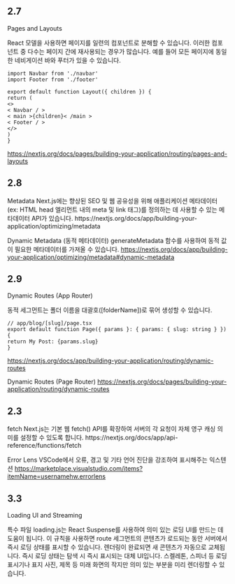 <h2>2.7</h2>

Pages and Layouts

React 모델을 사용하면 페이지를 일련의 컴포넌트로 분해할 수 있습니다. 이러한 컴포넌트 중 다수는 페이지 간에 재사용되는 경우가 많습니다.
예를 들어 모든 페이지에 동일한 네비게이션 바와 푸터가 있을 수 있습니다.
```
import Navbar from './navbar'
import Footer from './footer'

export default function Layout({ children }) {
return (
<>
< Navbar / >
< main >{children}< /main >
< Footer / >
</>
)
}
```
https://nextjs.org/docs/pages/building-your-application/routing/pages-and-layouts

<h2>2.8</h2>
Metadata
Next.js에는 향상된 SEO 및 웹 공유성을 위해 애플리케이션 메타데이터(ex: HTML head 엘리먼트 내의 meta 및 link 태그)를 정의하는 데 사용할 수 있는 메타데이터 API가 있습니다.
https://nextjs.org/docs/app/building-your-application/optimizing/metadata

Dynamic Metadata (동적 메타데이터)
generateMetadata 함수를 사용하여 동적 값이 필요한 메타데이터를 가져올 수 있습니다.
https://nextjs.org/docs/app/building-your-application/optimizing/metadata#dynamic-metadata
<h2>2.9</h2>
Dynamic Routes (App Router)

동적 세그먼트는 폴더 이름을 대괄호([folderName])로 묶어 생성할 수 있습니다.
```
// app/blog/[slug]/page.tsx
export default function Page({ params }: { params: { slug: string } }) {
return My Post: {params.slug}
}
```
https://nextjs.org/docs/app/building-your-application/routing/dynamic-routes

Dynamic Routes (Page Router)
https://nextjs.org/docs/pages/building-your-application/routing/dynamic-routes


<h2>2.3</h2>
fetch
Next.js는 기본 웹 fetch() API를 확장하여 서버의 각 요청이 자체 영구 캐싱 의미를 설정할 수 있도록 합니다.
https://nextjs.org/docs/app/api-reference/functions/fetch

Error Lens
VSCode에서 오류, 경고 및 기타 언어 진단을 강조하여 표시해주는 익스텐션
https://marketplace.visualstudio.com/items?itemName=usernamehw.errorlens
<h2>3.3</h2>
Loading UI and Streaming

특수 파일 loading.js는 React Suspense를 사용하여 의미 있는 로딩 UI를 만드는 데 도움이 됩니다.
이 규칙을 사용하면 route 세그먼트의 콘텐츠가 로드되는 동안 서버에서 즉시 로딩 상태를 표시할 수 있습니다. 렌더링이 완료되면 새 콘텐츠가 자동으로 교체됩니다.
즉시 로딩 상태는 탐색 시 즉시 표시되는 대체 UI입니다. 스켈레톤, 스피너 등 로딩 표시기나 표지 사진, 제목 등 미래 화면의 작지만 의미 있는 부분을 미리 렌더링할 수 있습니다.